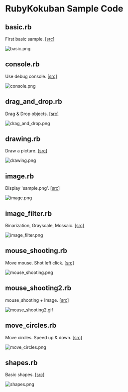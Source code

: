 RubyKokuban Sample Code
===============

## basic.rb
First basic sample. [[src]](https://github.com/ongaeshi/rubykokuban-sample/blob/master/basic.rb)

![basic.png](https://raw.github.com/ongaeshi/rubykokuban-sample/master/images/basic.png)

## console.rb
Use debug console. [[src]](https://github.com/ongaeshi/rubykokuban-sample/blob/master/console.rb)

![console.png](https://raw.github.com/ongaeshi/rubykokuban-sample/master/images/console.png)

## drag_and_drop.rb
Drag & Drop objects. [[src]](https://github.com/ongaeshi/rubykokuban-sample/blob/master/drag_and_drop.rb)

![drag_and_drop.png](https://raw.github.com/ongaeshi/rubykokuban-sample/master/images/drag_and_drop.png)

## drawing.rb
Draw a picture. [[src]](https://github.com/ongaeshi/rubykokuban-sample/blob/master/drawing.rb)

![drawing.png](https://raw.github.com/ongaeshi/rubykokuban-sample/master/images/drawing.png)

## image.rb
Display 'sample.png'. [[src]](https://github.com/ongaeshi/rubykokuban-sample/blob/master/image.rb)

![image.png](https://raw.github.com/ongaeshi/rubykokuban-sample/master/images/image.png)

## image_filter.rb
Binarization, Grayscale, Mossaic. [[src]](https://github.com/ongaeshi/rubykokuban-sample/blob/master/image_filter.rb)

![image_filter.png](https://raw.github.com/ongaeshi/rubykokuban-sample/master/images/image_filter.png)

## mouse_shooting.rb
Move mouse. Shot left click. [[src]](https://github.com/ongaeshi/rubykokuban-sample/blob/master/mouse_shooting.rb)

![mouse_shooting.png](https://raw.github.com/ongaeshi/rubykokuban-sample/master/images/mouse_shooting.png)

## mouse_shooting2.rb
mouse_shooting + Image. [[src]](https://github.com/ongaeshi/rubykokuban-sample/blob/master/mouse_shooting2.rb)

![mouse_shooting2.gif](https://raw.github.com/ongaeshi/rubykokuban-sample/master/images/mouse_shooting2.gif)

## move_circles.rb
Move circles. Speed up & down. [[src]](https://github.com/ongaeshi/rubykokuban-sample/blob/master/move_circles.rb)

![move_circles.png](https://raw.github.com/ongaeshi/rubykokuban-sample/master/images/move_circles.png)

## shapes.rb
Basic shapes. [[src]](https://github.com/ongaeshi/rubykokuban-sample/blob/master/shapes.rb)

![shapes.png](https://raw.github.com/ongaeshi/rubykokuban-sample/master/images/shapes.png)


